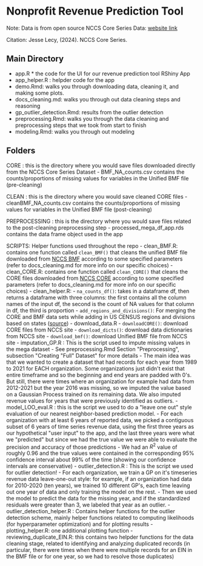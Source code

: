 # Nonprofit Revenue Prediction Tool

Note: Data is from open source NCCS Core Series Data: [website link](https://nccs.urban.org/nccs/datasets/core/) 

Citation: Jesse Lecy, (2024). NCCS Core Series.

## Main Directory
* app.R
      * the code for the UI for our revenue prediction tool RShiny App
* app_helper.R : helpder code for the app 
* demo.Rmd: walks you through downloading data, cleaning it, and making some plots.
* docs_cleaning.md: walks you through out data cleaning steps and reasoning
* gp_outlier_detection.Rmd: results from the outlier detection
* preprocessing.Rmd: walks you through the data cleaning and preprocessing steps that we took from start to finish
* modeling.Rmd: walks you through out modeling

## Folders

CORE : this is the directory where you would save files downloaded directly from the NCCS Core Series Dataset
      - BMF_NA_counts.csv contains the counts/proportions of missing values for variables in the Unified BMF file (pre-cleaning)
      
CLEAN : this is the directory where you would save cleaned CORE files
      - cleanBMF_NA_counts.csv contains the counts/proportions of missing values for variables in the Unified BMF file (post-cleaning)
      
PREPROCESSING : this is the directory where you would save files related to the post-cleaning preprocessing step
      - processed_mega_df_app.rds contains the data frame object used in the app
      
SCRIPTS: Helper functions used throughout the repo
      - clean_BMF.R: contains one function called `clean_BMF()` that cleans the unified BMF file downloaded from [NCCS BMF](https://nccs.urban.org/nccs/datasets/bmf/) according to some specified parameters (refer to docs_cleaning.md for more info on our specific choices)
      - clean_CORE.R: contains one function called `clean_CORE()` that cleans the CORE files downloaded from [NCCS CORE](https://nccs.urban.org/nccs/catalogs/catalog-core.html) according to some specified parameters (refer to docs_cleaning.md for more info on our specific choices)
      - clean_helper.R:
            - `na_counts_df()`: takes in a dataframe df, then returns a dataframe with three columns: the first contains all the column names of the input df, the second is the count of NA values for that column in df, the third is proportion
            - `add_regions_and_divisions()`: For merging the CORE and BMF data sets while adding in US CENSUS regions and divisions based on states ([source](https://www2.census.gov/geo/pdfs/maps-data/maps/reference/us_regdiv.pdf))
      - download_data.R
            - `downloadCORE()`: download CORE files from NCCS site
            - `download_dicts()`: download data dictionaries from NCCS site
            - `download_bmf()`: download Unified BMF file from NCCS site
      - imputation_GP.R : This is the script used to impute missing values in the mega dataset
            - See preprocessing.Rmd Section "Preprocessing", subsection "Creating "Full" Dataset" for more details
            - The main idea was that we wanted to create a dataset that had records for each year from 1989 to 2021 for EACH organization. Some organizations just didn't exist that entire timeframe and so the beginning and end years are padded with 0's. But still, there were times where an organization for example had data from 2012-2021 but the year 2016 was missing, so we imputed the value based on a Gaussian Process trained on its remaining data. We also imputed revenue values for years that were previously identified as outliers. 
      - model_LOO_eval.R : this is the script we used to do a "leave one out" style evaluation of our nearest neighbor-based prediction model.
            - For each organization with at least 6 years of reported data, we picked a contiguous subset of 6 years of time series revenue data, using the first three years as our hypothetical "user input" to the app, and the last three years were what we "predicted" but since we had the true value we were able to evaluate the precision and accuracy of those predictions
            - We had an $R^2$ value of roughly 0.96 and the true values were contained in the corresponding 95% confidence interval about 99% of the time (showing our confidence intervals are conservative)
      - outlier_detection.R : This is the script we used for outlier detection!
            - For each organization, we train a GP on it's timeseries revenue data leave-one-out style: for example, if an organization had data for 2010-2020 (ten years), we trained 10 different GP's, each time leaving out one year of data and only training the model on the rest.
            - Then we used the model to predict the data for the missing year, and if the standardized residuals were greater than 3, we labeled that year as an outlier.
      - outlier_detection_helper.R : Contains helper functions for the outlier detection scheme, mainly helper functions related to computing likelihoods (for hyperparameter optimization) and for plotting results
      - plotting_helper.R: one additional plotting function
      - reviewing_duplicate_EIN.R: this contains two helpder functions for the data cleaning stage, related to identifying and analyzing duplicated records (in particular, there were times when there were multiple records for an EIN in the BMF file or for one year, so we had to resolve those duplicates)
